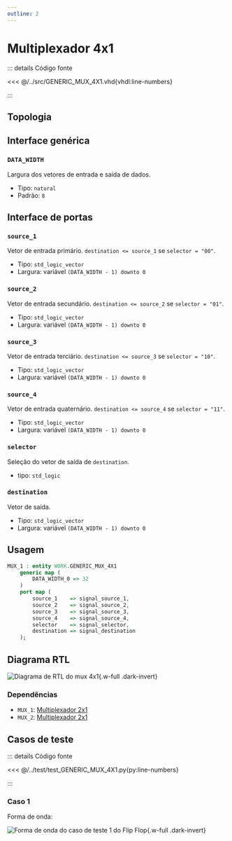 ```yaml
---
outline: 2
---
```


# Multiplexador 4x1

::: details Código fonte <a href="https://github.com/pfeinsper/24a-CTI-RISCV/blob/main/src/GENERIC_MUX_4X1.vhd" target="blank" style="float:right"><Badge type="tip" text="GENERIC_MUX_4X1.vhd &boxbox;" /></a>

<<< @/../src/GENERIC_MUX_4X1.vhd{vhdl:line-numbers}

:::

## Topologia

<pan-container selector=".mermaid">

<!--@include: @/.includes/generic_mux_4x1-topology.md-->

</pan-container>

## Interface genérica

### `DATA_WIDTH` <Badge type="neutral" text="GENERIC" />

Largura dos vetores de entrada e saída de dados.

- Tipo: `natural`
- Padrão: `8`

## Interface de portas

### `source_1` <Badge type="success" text="INPUT" />

Vetor de entrada primário. `destination <= source_1` se `selector = "00"`.

- Tipo: `std_logic_vector`
- Largura: variável `(DATA_WIDTH - 1) downto 0`

### `source_2` <Badge type="success" text="INPUT" />

Vetor de entrada secundário. `destination <= source_2` se `selector = "01"`.

- Tipo: `std_logic_vector`
- Largura: variável `(DATA_WIDTH - 1) downto 0`

### `source_3` <Badge type="success" text="INPUT" />

Vetor de entrada terciário. `destination <= source_3` se `selector = "10"`.

- Tipo: `std_logic_vector`
- Largura: variável `(DATA_WIDTH - 1) downto 0`

### `source_4` <Badge type="success" text="INPUT" />

Vetor de entrada quaternário. `destination <= source_4` se `selector = "11"`.

- Tipo: `std_logic_vector`
- Largura: variável `(DATA_WIDTH - 1) downto 0`

### `selector` <Badge type="success" text="INPUT" />

Seleção do vetor de saída de `destination`.

- tipo: `std_logic`

### `destination` <Badge type="danger" text="OUTPUT" />

Vetor de saída.

- Tipo: `std_logic_vector`
- Largura: variável `(DATA_WIDTH - 1) downto 0`

## Usagem

```vhdl
MUX_1 : entity WORK.GENERIC_MUX_4X1
    generic map (
        DATA_WIDTH_0 => 32
    )
    port map (
        source_1    => signal_source_1,
        source_2    => signal_source_2,
        source_3    => signal_source_3,
        source_4    => signal_source_4,
        selector    => signal_selector,
        destination => signal_destination
    );
```

## Diagrama RTL

<pan-container>

![Diagrama de RTL do mux 4x1](/images/reference/components/generic_mux_4x1_netlist.svg){.w-full .dark-invert}

### Dependências

- `MUX_1`: [Multiplexador 2x1](./generic_mux_2x1.html)
- `MUX_2`: [Multiplexador 2x1](./generic_mux_2x1.html)

</pan-container>

## Casos de teste

::: details Código fonte <a href="https://github.com/pfeinsper/24a-CTI-RISCV/blob/main/test/test_GENERIC_MUX_4X1.py" target="blank" style="float:right"><Badge type="tip" text="test_GENERIC_MUX_4X1.py &boxbox;" /></a>

<<< @/../test/test_GENERIC_MUX_4X1.py{py:line-numbers}

:::

### Caso 1 <Badge type="info" text="tb_generic_mux_4x1_case_1" />

Forma de onda:

<pan-container :grid="false">

![Forma de onda do caso de teste 1 do Flip Flop](/images/reference/components/tb_generic_mux_4x1_case_1.svg){.w-full .dark-invert}

</pan-container>
